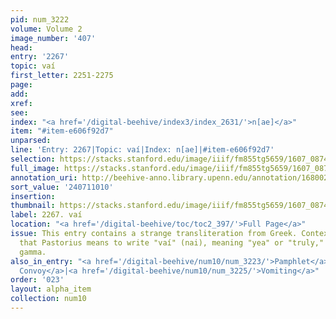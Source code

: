 ```yaml
---
pid: num_3222
volume: Volume 2
image_number: '407'
head:
entry: '2267'
topic: vaí
first_letter: 2251-2275
page:
add:
xref:
see:
index: "<a href='/digital-beehive/index3/index_2631/'>n[ae]</a>"
item: "#item-e606f92d7"
unparsed:
line: 'Entry: 2267|Topic: vaí|Index: n[ae]|#item-e606f92d7'
selection: https://stacks.stanford.edu/image/iiif/fm855tg5659/1607_0874/322,1010,2768,229/full/0/default.jpg
full_image: https://stacks.stanford.edu/image/iiif/fm855tg5659/1607_0874/full/full/0/default.jpg
annotation_uri: http://beehive-anno.library.upenn.edu/annotation/1680029927596
sort_value: '240711010'
insertion:
thumbnail: https://stacks.stanford.edu/image/iiif/fm855tg5659/1607_0874/322,1010,600,180/250,/0/default.jpg
label: 2267. vaí
location: "<a href='/digital-beehive/toc/toc2_397/'>Full Page</a>"
issue: This entry contains a strange transliteration from Greek. Context clues suggest
  that Pastorius means to write "vaí" (nai), meaning "yea" or "truly," with a lowercase
  gamma.
also_in_entry: "<a href='/digital-beehive/num10/num_3223/'>Pamphlet</a>|<a href='/digital-beehive/num10/num_3224/'>To
  Convoy</a>|<a href='/digital-beehive/num10/num_3225/'>Vomiting</a>"
order: '023'
layout: alpha_item
collection: num10
---
```

